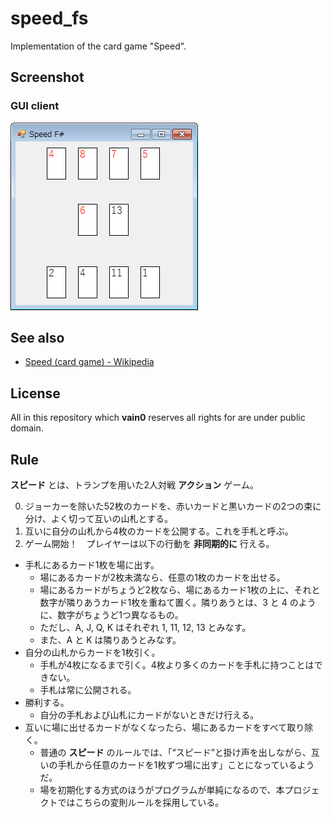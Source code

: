 # speed_fs
Implementation of the card game "Speed".

## Screenshot
### GUI client
![GUI client screen shot](docs/gui_screenshot.png)

## See also 
* [Speed (card game) - Wikipedia](https://en.wikipedia.org/wiki/Speed_(card_game))

## License
All in this repository which **vain0** reserves all rights for are under public domain.

## Rule
**スピード** とは、トランプを用いた2人対戦 **アクション** ゲーム。

0. ジョーカーを除いた52枚のカードを、赤いカードと黒いカードの2つの束に分け、よく切って互いの山札とする。
0. 互いに自分の山札から4枚のカードを公開する。これを手札と呼ぶ。
0. ゲーム開始！　プレイヤーは以下の行動を **非同期的に** 行える。
  * 手札にあるカード1枚を場に出す。
    * 場にあるカードが2枚未満なら、任意の1枚のカードを出せる。
    * 場にあるカードがちょうど2枚なら、場にあるカード1枚の上に、それと数字が隣りあうカード1枚を重ねて置く。隣りあうとは、3 と 4 のように、数字がちょうど1つ異なるもの。
    * ただし、A, J, Q, K はそれぞれ 1, 11, 12, 13 とみなす。
    * また、A と K は隣りあうとみなす。
  * 自分の山札からカードを1枚引く。
    * 手札が4枚になるまで引く。4枚より多くのカードを手札に持つことはできない。
    * 手札は常に公開される。
  * 勝利する。
    * 自分の手札および山札にカードがないときだけ行える。
  * 互いに場に出せるカードがなくなったら、場にあるカードをすべて取り除く。
    * 普通の **スピード** のルールでは、「“スピード”と掛け声を出しながら、互いの手札から任意のカードを1枚ずつ場に出す」ことになっているようだ。
    * 場を初期化する方式のほうがプログラムが単純になるので、本プロジェクトではこちらの変則ルールを採用している。
